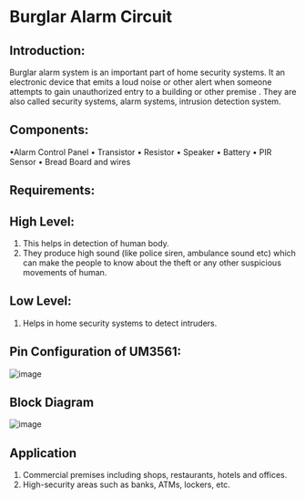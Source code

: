 # Burglar Alarm Circuit

## Introduction:
 Burglar alarm system is an important part of home security systems. It an electronic device that emits a loud noise or other alert when someone attempts to gain unauthorized  entry to a building or other premise . They are also called security systems, alarm systems, intrusion detection system.
 
## Components:
•Alarm Control Panel
•	Transistor
•	Resistor
•	Speaker
•	Battery
•	PIR Sensor
•	Bread Board and wires

## Requirements:
## High Level:
1.	This helps in detection of human body.
2.	They produce high sound (like police siren, ambulance sound etc) which can make the people to know about the theft or any other suspicious movements of human.

## Low Level:
1.	Helps in home security systems to detect intruders.

## Pin Configuration of UM3561:

![image](https://user-images.githubusercontent.com/98879965/154840690-8cd420f8-7b0b-4b1b-bb1f-3ee903aff367.png)

## Block Diagram
![image](https://user-images.githubusercontent.com/98879965/154840713-c6f2d7bd-abb2-4c86-b230-15dbc7adebc5.png)

## Application
1. Commercial premises including shops, restaurants, hotels and offices.
2. High-security areas such as banks, ATMs, lockers, etc.
